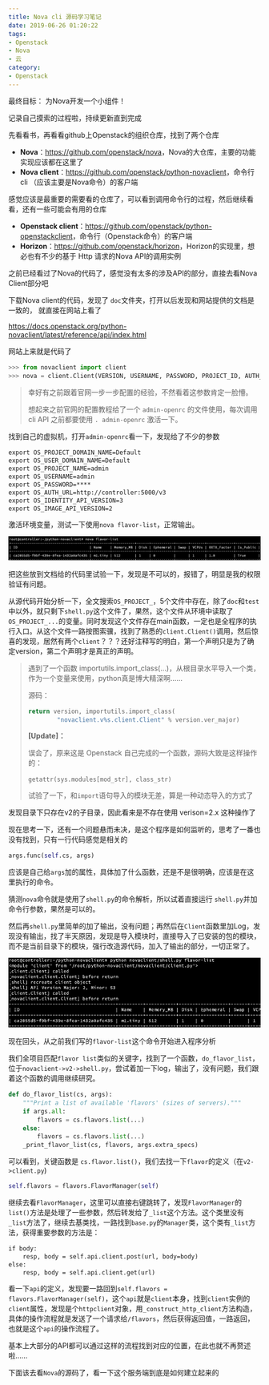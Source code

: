 ```yaml
---
title: Nova cli 源码学习笔记
date: 2019-06-26 01:20:22
tags: 
- Openstack
- Nova
- 云
category:
- Openstack
---
```




最终目标： 为Nova开发一个小组件！

记录自己摸索的过程啦，持续更新直到完成


<!-- more -->


先看看书，再看看github上Openstack的组织仓库，找到了两个仓库

- **Nova**：<https://github.com/openstack/nova>，Nova的大仓库，主要的功能实现应该都在这里了
- **Nova client**：<https://github.com/openstack/python-novaclient>，命令行 cli （应该主要是Nova命令）的客户端

感觉应该是最重要的需要看的仓库了，可以看到调用命令行的过程，然后继续看看，还有一些可能会有用的仓库

- **Openstack client**：<https://github.com/openstack/python-openstackclient>，命令行（Openstack命令）的客户端
- **Horizon**：<https://github.com/openstack/horizon>，Horizon的实现里，想必也有不少的基于 Http 请求的Nova API的调用实例



之前已经看过了Nova的代码了，感觉没有太多的涉及API的部分，直接去看Nova Client部分吧

下载Nova client的代码，发现了 `doc`文件夹，打开以后发现和网站提供的文档是一致的， 就直接在网站上看了

<https://docs.openstack.org/python-novaclient/latest/reference/api/index.html>



网站上来就是代码了

```python
>>> from novaclient import client
>>> nova = client.Client(VERSION, USERNAME, PASSWORD, PROJECT_ID, AUTH_URL)
```

> 幸好有之前跟着官网一步一步配置的经验，不然看着这参数肯定一脸懵。
>
> 想起来之前官网的配置教程给了一个 `admin-openrc` 的文件使用，每次调用 cli API 之前都要使用 `. admin-openrc` 激活一下。

找到自己的虚拟机，打开`admin-openrc`看一下，发现给了不少的参数

```
export OS_PROJECT_DOMAIN_NAME=Default
export OS_USER_DOMAIN_NAME=Default
export OS_PROJECT_NAME=admin
export OS_USERNAME=admin
export OS_PASSWORD=****
export OS_AUTH_URL=http://controller:5000/v3
export OS_IDENTITY_API_VERSION=3
export OS_IMAGE_API_VERSION=2
```

激活环境变量，测试一下使用`nova flavor-list`，正常输出。

![1561473441859](Nova-cli-源码学习笔记/1561473441859.png)

把这些放到文档给的代码里试验一下，发现是不可以的，报错了，明显是我的权限验证有问题。

从源代码开始分析一下，全文搜索`OS_PROJECT_`，5个文件中存在，除了`doc`和`test`中以外，就只剩下`shell.py`这个文件了，果然，这个文件从环境中读取了`OS_PROJECT_...`的变量。同时发现这个文件存在main函数，一定也是全程序的执行入口。从这个文件一路按图索骥，找到了熟悉的`client.Client()`调用，然后惊喜的发现，居然有两个`client`？？？还好注释写的明白，第一个声明只是为了确定version，第二个声明才是真正的声明。

> 遇到了一个函数 importutils.import_class(...)，从根目录水平导入一个类，作为一个变量来使用，python真是博大精深啊……
>
> 源码：
>
> ```python
> return version, importutils.import_class(
> ​        "novaclient.v%s.client.Client" % version.ver_major)
> ```
>
> **[Update]：**
>
> 误会了，原来这是 Openstack 自己完成的一个函数，源码大致是这样操作的：
>
> `getattr(sys.modules[mod_str], class_str)`
>
> 试验了一下，和`import`语句导入的模块无差，算是一种动态导入的方式了

发现目录下只存在v2的子目录，因此看来是不存在使用 verison=2.x 这种操作了



现在思考一下，还有一个问题悬而未决，是这个程序是如何监听的，思考了一番也没有找到，只有一行代码感觉是相关的

```python
args.func(self.cs, args)
```

应该是自己给`args`加的属性，具体加了什么函数，还是不是很明确，应该是在这里执行的命令。

猜测`nova`命令就是使用了`shell.py`的命令解析，所以试着直接运行 `shell.py`并加命令行参数，果然是可以的。

然后再`shell.py`里简单的加了输出，没有问题；再然后在`Client`函数里加Log，发现没有输出，找了半天原因，发现是导入模块时，直接导入了已安装的包的模块，而不是当前目录下的模块，强行改造源代码，加入了输出的部分，一切正常了。

![1561473406323](Nova-cli-源码学习笔记/1561473406323.png)



现在回头，从之前我们写的`flavor-list`这个命令开始进入程序分析

我们全项目匹配`flavor list`类似的关键字，找到了一个函数，`do_flavor_list`，位于`novaclient->v2->shell.py`，尝试着加一下log，输出了，没有问题，我们跟着这个函数的调用继续研究。

```python
def do_flavor_list(cs, args):
    """Print a list of available 'flavors' (sizes of servers)."""
    if args.all:
        flavors = cs.flavors.list(...)
    else:
        flavors = cs.flavors.list(...)
    _print_flavor_list(cs, flavors, args.extra_specs)
```

可以看到，关键函数是 `cs.flavor.list()`，我们去找一下`flavor`的定义（在`v2->client.py`)

```python
self.flavors = flavors.FlavorManager(self)
```

继续去看`FlavorManager`，这里可以直接右键跳转了，发现`FlavorManager`的`list()`方法是处理了一些参数，然后转发给了`_list`这个方法。这个类里没有`_list`方法了，继续去基类找，一路找到`base.py`的`Manager`类，这个类有`_list`方法，获得重要参数的方法是：

```
if body:
    resp, body = self.api.client.post(url, body=body)
else:
    resp, body = self.api.client.get(url)
```

看一下`api`的定义，发现要一路回到`self.flavors = flavors.FlavorManager(self)`，这个`api`就是`client`本身，找到`client`实例的`client`属性，发现是个`httpclient`对象，用`_construct_http_client`方法构造，具体的操作流程就是发送了一个请求给`/flavors`，然后获得返回值，一路返回，也就是这个`api`的操作流程了。



基本上大部分的API都可以通过这样的流程找到对应的位置，在此也就不再赘述啦……

下面该去看`Nova`的源码了，看一下这个服务端到底是如何建立起来的